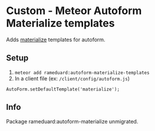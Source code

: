 Custom - Meteor Autoform Materialize templates
=========================
Adds [materialize](http://materializecss.com/) templates for autoform.

## Setup

1. `meteor add rameduard:autoform-materialize-templates`
2. In a client file (ex: `/client/config/autoform.js`)
  ```
  AutoForm.setDefaultTemplate('materialize');
  ```

## Info

Package rameduard:autoform-materialize unmigrated.